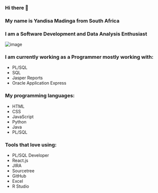 ### Hi there 👋

<!--
**SbuYandisa/SbuYandisa** is a ✨ _special_ ✨ repository because its `README.md` (this file) appears on your GitHub profile.

Here are some ideas to get you started:

- 🔭 I’m currently working on ...
- 🌱 I’m currently learning ...
- 👯 I’m looking to collaborate on ...
- 🤔 I’m looking for help with ...
- 💬 Ask me about ...
- 📫 How to reach me: ...
- 😄 Pronouns: ...
- ⚡ Fun fact: ...
-->

### My name is Yandisa Madinga from South Africa


### I am a Software Development and Data Analysis Enthusiast
![image](https://user-images.githubusercontent.com/53038571/208651187-d29a3289-0f92-46db-a3f8-98f43648f1f6.png)
### I am currently working as a Programmer mostly working with:
-  PL/SQL
-  SQL
-  Jasper Reports
-  Oracle Application Express
### My programming languages:
- HTML
- CSS
- JavaScript
- Python
- Java
- PL/SQL

### Tools that love using:
- PL/SQL Developer
- React.js
- JIRA
- Sourcetree
- GitHub
- Excel
- R Studio

  

